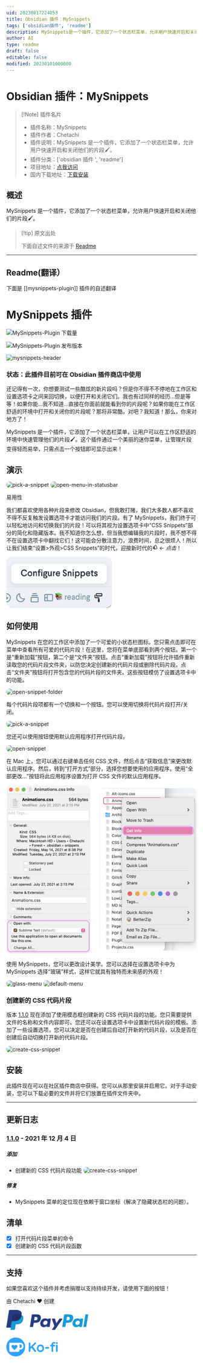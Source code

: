 ```yaml
---
uid: 20230817224053
title: Obsidian 插件：MySnippets
tags: ['obsidian插件', 'readme']
description: MySnippets是一个插件，它添加了一个状态栏菜单，允许用户快速开启和关闭他们的片段🖌。
author: AI
type: readme
draft: false
editable: false
modified: 20230101000000
---
```


# Obsidian 插件：MySnippets

> [!Note] 插件名片
> - 插件名称：MySnippets
> - 插件作者：Chetachi
> - 插件说明：MySnippets 是一个插件，它添加了一个状态栏菜单，允许用户快速开启和关闭他们的片段🖌。
> - 插件分类：['obsidian 插件 ', 'readme']
> - 项目地址：[点我访问](https://github.com/chetachiezikeuzor/MySnippets-Plugin)
> - 国内下载地址：[下载安装](https://pkmer.cn/products/plugin/pluginMarket/?mysnippets-plugin)

## 概述

MySnippets 是一个插件，它添加了一个状态栏菜单，允许用户快速开启和关闭他们的片段🖌。

> [!tip] 原文出处
>
>下面自述文件的来源于 [Readme](https://ghproxy.net/https://raw.githubusercontent.com/chetachiezikeuzor/MySnippets-Plugin/master/README.md)

---

## Readme(翻译）

下面是 [[mysnippets-plugin]] 插件的自述翻译

# MySnippets 插件

![MySnippets-Plugin 下载量](https://img.shields.io/github/downloads/chetachiezikeuzor/MySnippets-Plugin/total.svg)

![MySnippets-Plugin 发布版本](https://img.shields.io/github/v/release/chetachiezikeuzor/MySnippets-Plugin)

<img alt="mysnippets-header" src="https://user-images.githubusercontent.com/79069364/144681107-0ff0aada-b8a7-4e0e-8e2d-945b0386ee2d.png">

### 状态：此插件目前可在 Obsidian 插件商店中使用

还记得有一次，你想要测试一些酷炫的新片段吗？但是你不得不不停地在工作区和设置选项卡之间来回切换，以便打开和关闭它们。我也有过同样的经历...但是等等！如果你能...我不知道...直接在你面前就能看到你的片段呢？如果你能在工作区舒适的环境中打开和关闭你的片段呢？那将非常酷，对吧？我知道！那么，你来对地方了！

MySnippets 是一个插件，它添加了一个状态栏菜单，让用户可以在工作区舒适的环境中快速管理他们的片段🖌。这个插件通过一个美丽的迷你菜单，让管理片段变得轻而易举，只需点击一个按钮即可显示出来！

## 演示

<img src="https://user-images.githubusercontent.com/79069364/144683712-42da2acf-97f5-4987-9e9d-65b49560b9ec.gif" alt="pick-a-snippet" style="box-shadow: 0 2px 8px 0 var(--background-modifier-border); border-radius: 8px;">

<img src="https://user-images.githubusercontent.com/79069364/144683686-b8cfd625-e864-489d-8d0b-2fc36b7bd260.gif" alt="open-menu-in-statusbar" style="box-shadow: 0 2px 8px 0 var(--background-modifier-border); border-radius: 8px;">

易用性

我们都喜欢使用各种片段来修改 Obsidian，但我敢打赌，我们大多数人都不喜欢不得不反复触发设置选项卡才能访问我们的片段。有了 MySnippets，我们终于可以轻松地访问和切换我们的片段！可以将其视为设置选项卡中“CSS Snippets”部分的简化和隐藏版本。我不知道你怎么想，但当我想编辑我的片段时，我不想不得不在设置选项卡中翻找它们！这可能会分散注意力，浪费时间，总之很烦人！所以让我们结束“设置>外观>CSS Snippets”的时代，迎接新时代的<svg xmlns="http://www.w3.org/2000/svg" viewBox="0 0 24 24" stroke-width="0" stroke-linecap="round" stroke-linejoin="round" height="1em" width="1em"><path d="M5.764 8l-.295-.73a1 1 0 0 1 .553-1.302l9.272-3.746a1 1 0 0 1 1.301.552l5.62 13.908a1 1 0 0 1-.553 1.302L12.39 21.73a1 1 0 0 1-1.302-.553L11 20.96V21H7a1 1 0 0 1-1-1v-.27l-3.35-1.353a1 1 0 0 1-.552-1.302L5.764 8zM8 19h2.209L8 13.533V19zm-2-6.244l-1.673 4.141L6 17.608v-4.852zm1.698-5.309l4.87 12.054l7.418-2.997l-4.87-12.053l-7.418 2.996zm2.978 2.033a1 1 0 1 1-.749-1.855a1 1 0 0 1 .75 1.855z" fill="currentColor"/></svg> ← _点击_！

<img src="https://raw.githubusercontent.com/chetachiezikeuzor/MySnippets-Plugin/master/assets/configureSnippets.png" width="280px">

## 如何使用

MySnippets 在您的工作区中添加了一个可爱的小状态栏图标。您只需点击即可在菜单中查看所有可爱的代码片段！在这里，您将在菜单底部看到两个按钮。第一个是“重新加载”按钮，第二个是“文件夹”按钮。点击“重新加载”按钮将允许插件重新读取您的代码片段文件夹，以防您决定创建新的代码片段或删除代码片段。点击“文件夹”按钮将打开包含您的代码片段的文件夹。这些按钮模仿了设置选项卡中的功能。

<img src="https://user-images.githubusercontent.com/79069364/144683689-e125c321-8757-4afd-956a-4227b55363bf.gif" alt="open-snippet-folder" style="box-shadow: 0 2px 8px 0 var(--background-modifier-border); border-radius: 8px;">

每个代码片段项都有一个切换和一个按钮。您可以使用切换将代码片段打开/关闭。

<img src="https://user-images.githubusercontent.com/79069364/144683712-42da2acf-97f5-4987-9e9d-65b49560b9ec.gif" alt="pick-a-snippet" style="box-shadow: 0 2px 8px 0 var(--background-modifier-border); border-radius: 8px;">

您还可以使用按钮使用默认应用程序打开代码片段。

<img src="https://user-images.githubusercontent.com/79069364/144683696-b8c29740-94e4-48b0-b865-b2f9f6fffd61.gif" alt="open-snippet" style="box-shadow: 0 2px 8px 0 var(--background-modifier-border); border-radius: 8px;">

在 Mac 上，您可以通过右键单击任何 CSS 文件，然后点击“获取信息”来更改默认应用程序。然后，转到“打开方式”部分，选择您想要使用的应用程序。使用“全部更改...”按钮将此应用程序设置为打开 CSS 文件的默认应用程序。

<img src="https://raw.githubusercontent.com/chetachiezikeuzor/MySnippets-Plugin/master/assets/defaultApp.png" style="box-shadow: 0 2px 8px 0 var(--background-modifier-border); border-radius: 8px;">

使用 MySnippets，您可以更改设计美学。您可以选择在设置选项卡中为 MySnippets 选择“玻璃”样式，这样它就具有独特而未来感的外观！

<img src="https://user-images.githubusercontent.com/79069364/144682628-d38979c2-c0d1-4709-8ecb-d9ab72c2cb77.png" alt="glass-menu" style="box-shadow: 0 2px 8px 0 var(--background-modifier-border); border-radius: 8px;">

<img src="https://user-images.githubusercontent.com/79069364/144682602-d31beed0-ed0e-4194-a71f-faa6a05dc945.png" alt="default-menu" style="box-shadow: 0 2px 8px 0 var(--background-modifier-border); border-radius: 8px;">

### 创建新的 CSS 代码片段

版本 [1.1.0](https://github.com/chetachiezikeuzor/MySnippets-Plugin/releases/tag/1.1.0) 现在添加了使用模态框创建新的 CSS 代码片段的功能。您只需要提供文件的名称和文件内容即可。您还可以在设置选项卡中设置新代码片段的模板。添加了一些设置选项，您可以决定是否在创建后自动打开新的代码片段，以及是否在创建后自动切换打开新的代码片段。

<img alt="create-css-snippet" src="https://user-images.githubusercontent.com/79069364/144666473-1d1b40d1-9336-48b8-9de6-d2ddca651f1b.gif" style="box-shadow: 0 2px 8px 0 var(--background-modifier-border); border-radius: 8px;">

## 安装

此插件现在可以在社区插件商店中获得。您可以从那里安装并启用它。对于手动安装，您可以下载必要的文件并将它们放置在插件文件夹中。

---

## 更新日志

### [1.1.0](https://github.com/chetachiezikeuzor/MySnippets-Plugin/releases/tag/1.1.0) - 2021 年 12 月 4 日

##### 添加

- 创建新的 CSS 代码片段功能
  <img alt="create-css-snippet" src="https://user-images.githubusercontent.com/79069364/144666473-1d1b40d1-9336-48b8-9de6-d2ddca651f1b.gif" style="box-shadow: 0 2px 8px 0 var(--background-modifier-border); border-radius: 8px;">

##### 修复

- MySnippets 菜单的定位现在依赖于窗口坐标（解决了隐藏状态栏的问题）。

## 清单

- [x] 打开代码片段菜单的命令
- [x] 创建新的 CSS 代码片段函数

---

## 支持

如果您喜欢这个插件并考虑捐赠以支持持续开发，请使用下面的按钮！

由 Chetachi ❤️ 创建

<a href="https://paypal.me/chelseaezikeuzor">
<img src="https://raw.githubusercontent.com/chetachiezikeuzor/MySnippets-Plugin/master/assets/paypal.svg" height="70"></a>
<br/>
<a href="https://ko-fi.com/chetachi">
<img src="https://raw.githubusercontent.com/chetachiezikeuzor/MySnippets-Plugin/master/assets/kofi_color.svg" height="50"></a>



